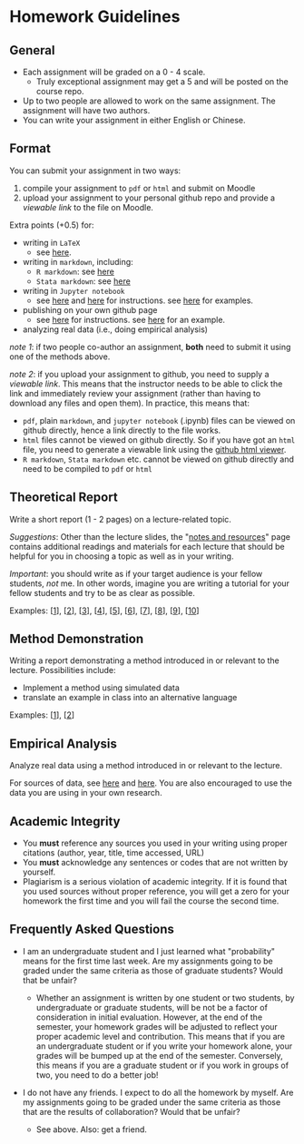 # Homework Guidelines

## General

- Each assignment will be graded on a 0 - 4 scale.
    - Truly exceptional assignment may get a 5 and will be posted on the course repo.
- Up to two people are allowed to work on the same assignment. The assignment will have two authors.
- You can write your assignment in either English or Chinese.

## Format
You can submit your assignment in two ways:
1. compile your assignment to `pdf` or `html` and submit on Moodle
2. upload your assignment to your personal github repo and provide a _viewable link_ to the file on Moodle.

Extra points (+0.5) for:
- writing in `LaTeX`
    - see [here](https://github.com/jiamingmao/data-analysis/blob/master/Materials/Software/LaTex/LaTex.md).
- writing in `markdown`, including:
    - `R markdown`: see [here](https://jiamingmao.github.io/data-analysis/Resources/#rr-markdown)
    - `Stata markdown`: see [here](https://jiamingmao.github.io/data-analysis/Resources/#stata)
- writing in `Jupyter notebook`
    - see [here](https://jupyter.org/) and [here](https://jupyter-notebook.readthedocs.io/en/stable/notebook.html) for instructions. see [here](https://github.com/jupyter/jupyter/wiki/A-gallery-of-interesting-Jupyter-Notebooks#statistics-machine-learning-and-data-science) for examples.
- publishing on your own github page
    - see [here](https://github.com/jiamingmao/data-analysis/blob/master/Materials/Software/Git%20and%20Github/Git%20and%20Github.md) for instructions. see [here](https://sudongqi.github.io/) for an example.
- analyzing real data (i.e., doing empirical analysis)

*note 1*: if two people co-author an assignment, **both** need to submit it using one of the methods above.

*note 2*: if you upload your assignment to github, you need to supply a _viewable link_. This means that the instructor needs to be able to click the link and immediately review your assignment (rather than having to download any files and open them). In practice, this means that:
 - `pdf`, plain `markdown`, and `jupyter notebook` (.ipynb) files can be viewed on github directly, hence a link directly to the file works.
 - `html` files cannot be viewed on github directly. So if you have got an `html` file, you need to generate a viewable link using the [github html viewer](https://htmlpreview.github.io/).
 - `R markdown`, `Stata markdown` etc. cannot be viewed on github directly and need to be compiled to `pdf` or `html`

## Theoretical Report

Write a short report (1 - 2 pages) on a lecture-related topic.

*Suggestions*: Other than the lecture slides, the "[notes and resources](https://jiamingmao.github.io/data-analysis/Lectures/)" page contains additional readings and materials for each lecture that should be helpful for you in choosing a topic as well as in your writing.

*Important*: you should write as if your target audience is your fellow students, *not* me. In other words, imagine you are writing a tutorial for your fellow students and try to be as clear as possible.

Examples: [[1](http://am207.info/wiki/Divergence.html)], [[2](http://am207.info/wiki/Entropy.html)], [[3](https://vsoch.github.io/2013/bias-and-variance-tradeoff/)], [[4](https://sudongqi.github.io/p6)], [[5](https://timvieira.github.io/blog/post/2014/10/06/kl-divergence-as-an-objective-function/)], [[6](https://www.countbayesie.com/blog/2017/5/9/kullback-leibler-divergence-explained)], [[7](https://pandeykartikey.github.io/machine/learning/basics/2018/05/22/cross-entropy.html)], [[8](https://colah.github.io/posts/2015-09-Visual-Information/)], [[9](https://rdipietro.github.io/friendly-intro-to-cross-entropy-loss/)], [[10](https://ethen8181.github.io/machine-learning/model_selection/kl_divergence.html)]

## Method Demonstration

Writing a report demonstrating a method introduced in or relevant to the lecture. Possibilities include:
- Implement a method using simulated data
- translate an example in class into an alternative language

Examples: [[1](http://htmlpreview.github.io/?https://github.com/jiamingmao/principles-of-economics/blob/master/Homework/intro_regression.html)], [[2](https://github.com/philippbauch/simple-linear-regression-notebook/blob/master/linear-regression-demo.ipynb)]

## Empirical Analysis

Analyze real data using a method introduced in or relevant to the lecture.

For sources of data, see [here](https://github.com/jiamingmao/data-analysis/tree/master/Materials/Data) and [here](https://jiamingmao.github.io/data-analysis/Resources/#miscellaneous). You are also encouraged to use the data you are using in your own research.

## Academic Integrity
- You **must** reference any sources you used in your writing using proper citations (author, year, title, time accessed, URL)
- You **must** acknowledge any sentences or codes that are not written by yourself.
- Plagiarism is a serious violation of academic integrity. If it is found that you used sources without proper reference, you will get a zero for your homework the first time and you will fail the course the second time.

## Frequently Asked Questions
- I am an undergraduate student and I just learned what "probability" means for the first time last week. Are my assignments going to be graded under the same criteria as those of graduate students? Would that be unfair?
    - Whether an assignment is written by one student or two students, by undergraduate or graduate students, will be not be a factor of consideration in initial evaluation. However, at the end of the semester, your homework grades will be adjusted to reflect your proper academic level and contribution. This means that if you are an undergraduate student or if you write your homework alone, your grades will be bumped up at the end of the semester. Conversely, this means if you are a graduate student or if you work in groups of two, you need to do a better job!


- I do not have any friends. I expect to do all the homework by myself. Are my assignments going to be graded under the same criteria as those that are the results of collaboration? Would that be unfair?
    - See above. Also: get a friend.
